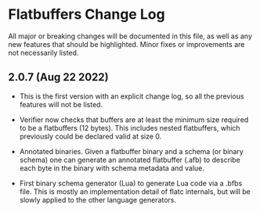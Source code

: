 # Flatbuffers Change Log

All major or breaking changes will be documented in this file, as well as any
new features that should be highlighted. Minor fixes or improvements are not
necessarily listed.

## 2.0.7 (Aug 22 2022)

* This is the first version with an explicit change log, so all the previous
features will not be listed.

* Verifier now checks that buffers are at least the minimum size required to be
a flatbuffers (12 bytes). This includes nested flatbuffers, which previously
could be declared valid at size 0.

* Annotated binaries. Given a flatbuffer binary and a schema (or binary schema)
one can generate an annotated flatbuffer (.afb) to describe each byte in the
binary with schema metadata and value.

* First binary schema generator (Lua) to generate Lua code via a .bfbs file. 
This is mostly an implementation detail of flatc internals, but will be slowly
applied to the other language generators.